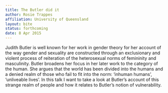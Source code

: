 ```yaml
---
title: The Butler did it
author: Rosie Trappes
affiliation: University of Queensland
layout: bite
status: forthcoming
date: 8 Apr 2015
---
```


Judith Butler is well known for her work in gender theory for her account of the way gender and sexuality are constructed through an exclusionary and violent process of reiteration of the heterosexual norms of femininity and masculinity. Butler broadens her focus in her later work to the category of the human. She argues that the world has been divided into the humans and a denied realm of those who fail to fit into the norm: ‘inhuman humans’, ‘unliveable lives’. In this talk I want to take a look at Butler’s account of this strange realm of people and how it relates to Butler’s notion of vulnerability. 
